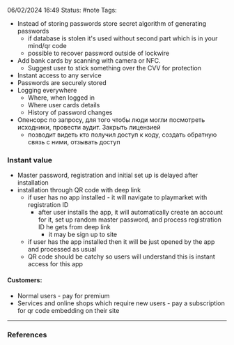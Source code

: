 06/02/2024 16:49
Status: #note
Tags:


- Instead of storing passwords store secret algorithm of generating passwords
	- if database is stolen it's used without second part which is in your mind/qr code
	- possible to recover password outside of lockwire
- Add bank cards by scanning with camera or NFC.
	- Suggest user to stick something over the CVV for protection
- Instant access to any service
- Passwords are securely stored
- Logging everywhere
	- Where, when logged in
	- Where user cards details
	- History of password changes
- Опенсорс по запросу, для того чтобы люди могли посмотреть исходники, провести аудит. Закрыть лицензией
	- позводит видеть кто получил доступ к коду, создать обратную связь с ними, отзывать доступ

### Instant value
- Master password, registration and initial set up is delayed after installation
- installation through QR code with deep link
	- if user has no app installed - it will navigate to playmarket with registration ID
		- after user installs the app, it will automatically create an account for it, set up random master password, and process registration ID he gets from deep link
			- it may be sign up to site
	- if user has the app installed then it will be just opened by the app and processed as usual
	- QR code should be catchy so users will understand this is instant access for this app

#### Customers:
- Normal users - pay for premium
- Services and online shops which require new users - pay a subscription for qr code embedding on their site

---
### References


